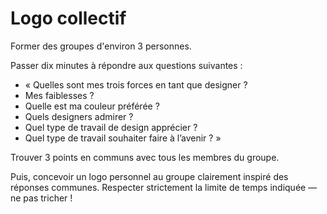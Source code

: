 # Logo collectif

Former des groupes d'environ 3 personnes.

Passer dix minutes à répondre aux questions suivantes :
- « Quelles sont mes trois forces en tant que designer ? 
- Mes faiblesses ? 
- Quelle est ma couleur préférée ? 
- Quels designers admirer ? 
- Quel type de travail de design apprécier ?
-  Quel type de travail souhaiter faire à l’avenir ? » 

Trouver 3 points en communs avec tous les membres du groupe.

Puis, concevoir un logo personnel au groupe clairement inspiré des réponses communes. Respecter strictement la limite de temps indiquée — ne pas tricher !

